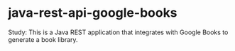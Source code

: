 # java-rest-api-google-books
Study: This is a Java REST application that integrates with Google Books to generate a book library.

